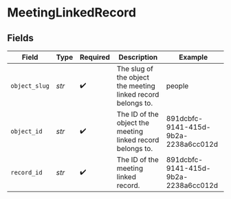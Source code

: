 # MeetingLinkedRecord


## Fields

| Field                                                        | Type                                                         | Required                                                     | Description                                                  | Example                                                      |
| ------------------------------------------------------------ | ------------------------------------------------------------ | ------------------------------------------------------------ | ------------------------------------------------------------ | ------------------------------------------------------------ |
| `object_slug`                                                | *str*                                                        | :heavy_check_mark:                                           | The slug of the object the meeting linked record belongs to. | people                                                       |
| `object_id`                                                  | *str*                                                        | :heavy_check_mark:                                           | The ID of the object the meeting linked record belongs to.   | 891dcbfc-9141-415d-9b2a-2238a6cc012d                         |
| `record_id`                                                  | *str*                                                        | :heavy_check_mark:                                           | The ID of the meeting linked record.                         | 891dcbfc-9141-415d-9b2a-2238a6cc012d                         |